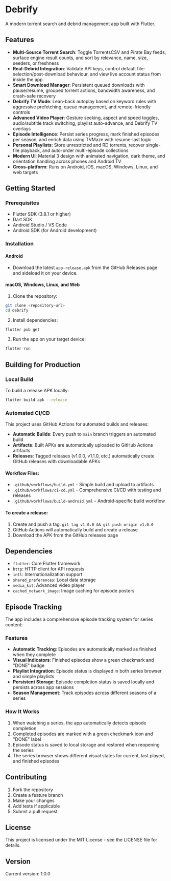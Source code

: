 # Debrify

A modern torrent search and debrid management app built with Flutter.

## Features

- **Multi-Source Torrent Search**: Toggle TorrentsCSV and Pirate Bay feeds, surface engine result counts, and sort by relevance, name, size, seeders, or freshness
- **Real-Debrid Integration**: Validate API keys, control default file-selection/post-download behaviour, and view live account status from inside the app
- **Smart Download Manager**: Persistent queued downloads with pause/resume, grouped torrent actions, bandwidth awareness, and crash-safe recovery
- **Debrify TV Mode**: Lean-back autoplay based on keyword rules with aggressive prefetching, queue management, and remote-friendly controls
- **Advanced Video Player**: Gesture seeking, aspect and speed toggles, audio/subtitle track switching, playlist auto-advance, and Debrify TV overlays
- **Episode Intelligence**: Persist series progress, mark finished episodes per season, and enrich data using TVMaze with resume-last logic
- **Personal Playlists**: Store unrestricted and RD torrents, recover single-file playback, and auto-order multi-episode collections
- **Modern UI**: Material 3 design with animated navigation, dark theme, and orientation handling across phones and Android TV
- **Cross-platform**: Runs on Android, iOS, macOS, Windows, Linux, and web targets

## Getting Started

### Prerequisites

- Flutter SDK (3.8.1 or higher)
- Dart SDK
- Android Studio / VS Code
- Android SDK (for Android development)

### Installation

#### Android

- Download the latest `app-release.apk` from the GitHub Releases page and sideload it on your device.

#### macOS, Windows, Linux, and Web

1. Clone the repository:
```bash
git clone <repository-url>
cd debrify
```

2. Install dependencies:
```bash
flutter pub get
```

3. Run the app on your target device:
```bash
flutter run
```

## Building for Production

### Local Build

To build a release APK locally:
```bash
flutter build apk --release
```


### Automated CI/CD

This project uses GitHub Actions for automated builds and releases:

- **Automatic Builds**: Every push to `main` branch triggers an automated build
- **Artifacts**: Built APKs are automatically uploaded to GitHub Actions artifacts
- **Releases**: Tagged releases (v1.0.0, v1.1.0, etc.) automatically create GitHub releases with downloadable APKs

#### Workflow Files:
- `.github/workflows/build.yml` - Simple build and upload to artifacts
- `.github/workflows/ci-cd.yml` - Comprehensive CI/CD with testing and releases
- `.github/workflows/build-android.yml` - Android-specific build workflow

#### To create a release:
1. Create and push a tag: `git tag v1.0.0 && git push origin v1.0.0`
2. GitHub Actions will automatically build and create a release
3. Download the APK from the GitHub releases page

## Dependencies

- `flutter`: Core Flutter framework
- `http`: HTTP client for API requests
- `intl`: Internationalization support
- `shared_preferences`: Local data storage
- `media_kit`: Advanced video player
- `cached_network_image`: Image caching for episode posters

## Episode Tracking

The app includes a comprehensive episode tracking system for series content:

### Features
- **Automatic Tracking**: Episodes are automatically marked as finished when they complete
- **Visual Indicators**: Finished episodes show a green checkmark and "DONE" badge
- **Playlist Integration**: Episode status is displayed in both series browser and simple playlists
- **Persistent Storage**: Episode completion status is saved locally and persists across app sessions
- **Season Management**: Track episodes across different seasons of a series

### How It Works
1. When watching a series, the app automatically detects episode completion
2. Completed episodes are marked with a green checkmark icon and "DONE" label
3. Episode status is saved to local storage and restored when reopening the series
4. The series browser shows different visual states for current, last played, and finished episodes

## Contributing

1. Fork the repository
2. Create a feature branch
3. Make your changes
4. Add tests if applicable
5. Submit a pull request

## License

This project is licensed under the MIT License - see the LICENSE file for details.

## Version

Current version: 1.0.0
